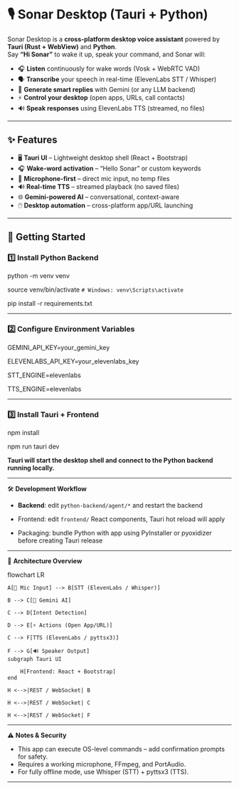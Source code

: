 # 🎙️ Sonar Desktop (Tauri + Python)

Sonar Desktop is a **cross-platform desktop voice assistant** powered by **Tauri (Rust + WebView)** and **Python**.  
Say **“Hi Sonar”** to wake it up, speak your command, and Sonar will:

- 🎧 **Listen** continuously for wake words (Vosk + WebRTC VAD)
- 🗣️ **Transcribe** your speech in real-time (ElevenLabs STT / Whisper)
- 🧠 **Generate smart replies** with Gemini (or any LLM backend)
- ⚡ **Control your desktop** (open apps, URLs, call contacts)
- 🔊 **Speak responses** using ElevenLabs TTS (streamed, no files)

---

## ✨ Features

- 🖥️ **Tauri UI** – Lightweight desktop shell (React + Bootstrap)  
- 🎧 **Wake-word activation** – “Hello Sonar” or custom keywords  
- 🎤 **Microphone-first** – direct mic input, no temp files  
- 🔊 **Real-time TTS** – streamed playback (no saved files)  
- 🌐 **Gemini-powered AI** – conversational, context-aware  
- 🖱️ **Desktop automation** – cross-platform app/URL launching  

---

## 🚀 Getting Started

### 1️⃣ Install Python Backend

python -m venv venv

source venv/bin/activate   `# Windows: venv\Scripts\activate`

pip install -r requirements.txt

---

### 2️⃣ Configure Environment Variables

GEMINI_API_KEY=your_gemini_key

ELEVENLABS_API_KEY=your_elevenlabs_key

STT_ENGINE=elevenlabs

TTS_ENGINE=elevenlabs

---

### 3️⃣ Install Tauri + Frontend

npm install

npm run tauri dev

**Tauri will start the desktop shell and connect to the Python backend running locally.**

---

🛠️ **Development Workflow**

- **Backend**: edit `python-backend/agent/*` and restart the backend
  
- Frontend: edit `frontend/` React components, Tauri hot reload will apply
  
- Packaging: bundle Python with app using PyInstaller or pyoxidizer before creating Tauri release

---

📐 **Architecture Overview**

flowchart LR

    A[🎤 Mic Input] --> B[STT (ElevenLabs / Whisper)]
    
    B --> C[🧠 Gemini AI]
    
    C --> D[Intent Detection]
    
    D --> E[⚡ Actions (Open App/URL)]
    
    C --> F[TTS (ElevenLabs / pyttsx3)]
    
    F --> G[🔊 Speaker Output]
    subgraph Tauri UI
    
        H[Frontend: React + Bootstrap]
    end
    
    H <-->|REST / WebSocket| B
    
    H <-->|REST / WebSocket| C
    
    H <-->|REST / WebSocket| F

---

⚠️ **Notes & Security**

- This app can execute OS-level commands – add confirmation prompts for safety.
- Requires a working microphone, FFmpeg, and PortAudio.
- For fully offline mode, use Whisper (STT) + pyttsx3 (TTS).

---

